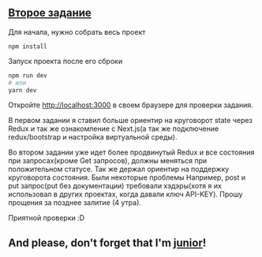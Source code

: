 
## [Второе задание](https://sites.google.com/view/frontenddeveloperreact/#h.sy53vk81umk5)

Для начала, нужно собрать весь проект
```
npm install 
```

Запуск проекта после его сброки
```bash
npm run dev
# или
yarn dev
```

Откройте [http://localhost:3000](http://localhost:3000) в своем браузере для проверки задания.

В первом задании я ставил больше ориентир на круговорот state через Redux и так же ознакомление с Next.js(а так же подключение redux/bootstrap и настройка виртуальной среды).

Во втором задании уже идет более продвинутый Redux и все состояния при запросах(кроме Get запросов), должны меняться при положительном статусе.
Так же держал ориентир на поддержку круговорота состояния. Были некоторые проблемы
Например, post и put запрос(put без документации) требовали хэдэры(хотя я их использовал в других проектах, когда давали ключ API-KEY).
Прошу прощения за позднее залитие (4 утра).  

Приятной проверки :D

## And please, don't forget that I'm [junior](https://thecode.media/junior/)!

